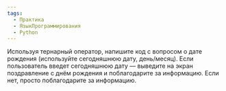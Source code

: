 ```yaml
---
tags:
  - Практика
  - ЯзыкПрограммирования
  - Python
---
```

Используя тернарный оператор, напишите код с вопросом о дате рождения (используйте сегодняшнюю дату, день/месяц). Если пользователь введет сегодняшнюю дату — выведите на экран поздравление с днём рождения и поблагодарите за информацию. Если нет, просто поблагодарите за информацию.


